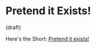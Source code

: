 # Pretend it Exists! 
 (draft) 

Here's the Short: [Pretend it exists!](https://www.youtube.com/shorts/i5ntObt5-_4) 
